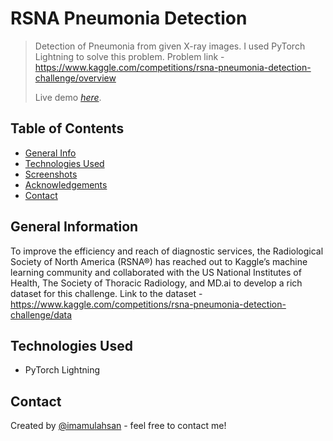 # RSNA Pneumonia Detection
> Detection of Pneumonia from given X-ray images. I used PyTorch Lightning to solve this problem. Problem link - https://www.kaggle.com/competitions/rsna-pneumonia-detection-challenge/overview
>
> Live demo [_here_](https://www.youtube.com/@AhsanRadit).

## Table of Contents
* [General Info](#general-information)
* [Technologies Used](#technologies-used)
* [Screenshots](#screenshots)
* [Acknowledgements](#acknowledgements)
* [Contact](#contact)

## General Information
To improve the efficiency and reach of diagnostic services, the Radiological Society of North America (RSNA®) has reached out to Kaggle’s machine learning community and collaborated with the US National Institutes of Health, The Society of Thoracic Radiology, and MD.ai to develop a rich dataset for this challenge. 
Link to the dataset - https://www.kaggle.com/competitions/rsna-pneumonia-detection-challenge/data

## Technologies Used
- PyTorch Lightning





## Contact
Created by [@imamulahsan](https://www.youtube.com/@AhsanRadit) - feel free to contact me!

